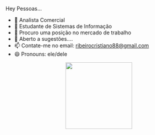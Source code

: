 Hey Pessoas...

- 🔭 Analista Comercial
- 🌱 Estudante de Sistemas de Informação
- 👯 Procuro uma posição no mercado de trabalho
- 💬 Aberto a sugestões....
- 📫 Contate-me no email: ribeirocristiano88@gmail.com
- 😄 Pronouns: ele/dele

<div align="center">
  <a href="https://github.com/Crcintra">
  <img height="180em" src="https://github-readme-stats.vercel.app/api?username=Crcintra&show_icons=true&theme=dark&include_all_commits=true&count_private=true"/>
  <img height="180em" src="https://github-readme-stats.vercel.app/api/top-langs/?username=Crcintra&layout=compact
